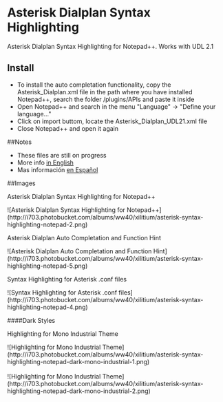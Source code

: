 # Asterisk Dialplan Syntax Highlighting
Asterisk Dialplan Syntax Highlighting for Notepad++. Works with UDL 2.1

## Install
<ul>
  <li>To install the auto completation functionality, copy the Asterisk_Dialplan.xml file in the path where you have installed Notepad++, search the folder /plugins/APIs and paste it inside</li>
  <li>Open Notepad++ and search in the menu "Language" -> "Define your language..."</li>
  <li>Click on import buttom, locate the Asterisk_Dialplan_UDL21.xml file</li>
  <li>Close Notepad++ and open it again</li>
</ul>

##Notes
<ul>
  <li>These files are still on progress</li>
  <li>More info <a target="_blank"  href="http://www.xilitium.com/blog/2/asterisk-dialplan-syntax-highlighting-for-notepad-plus-plus">in English</a></li>
<li>Mas información <a target="_blank" href="http://www.xilitium.com/blog/1/resaltado-de-sintaxis-para-asterisk-dialplan-en-notepad-plus-plus">en Español</a></li>
</ul>

##Images
<p>Asterisk Dialplan Syntax Highlighting for Notepad++</p>
![Asterisk Dialplan Syntax Highlighting for Notepad++](http://i703.photobucket.com/albums/ww40/xilitium/asterisk-syntax-highlighting-notepad-2.png)
<p>Asterisk Dialplan Auto Completation and Function Hint</p>
![Asterisk Dialplan Auto Completation and Function Hint](http://i703.photobucket.com/albums/ww40/xilitium/asterisk-syntax-highlighting-notepad-5.png)
<p>Syntax Highlighting for Asterisk .conf files</p>
![Syntax Highlighting for Asterisk .conf files](http://i703.photobucket.com/albums/ww40/xilitium/asterisk-syntax-highlighting-notepad-4.png)

####Dark Styles
<p>Highlighting for Mono Industrial Theme</p>
![Highlighting for Mono Industrial  Theme](http://i703.photobucket.com/albums/ww40/xilitium/asterisk-syntax-highlighting-notepad-dark-mono-industrial-1.png)
<br><br>
![Highlighting for Mono Industrial  Theme](http://i703.photobucket.com/albums/ww40/xilitium/asterisk-syntax-highlighting-notepad-dark-mono-industrial-2.png)


